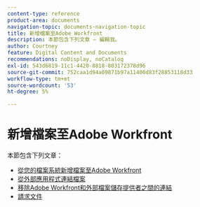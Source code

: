 ```yaml
---
content-type: reference
product-area: documents
navigation-topic: documents-navigation-topic
title: 新增檔案至Adobe Workfront
description: 本節包含下列文章 — 編輯我。
author: Courtney
feature: Digital Content and Documents
recommendations: noDisplay, noCatalog
exl-id: 543d6819-11c1-4420-8818-803172378d96
source-git-commit: 752caa1d94a09871b97a11400d83f28853118d33
workflow-type: tm+mt
source-wordcount: '53'
ht-degree: 5%

---
```


# 新增檔案至Adobe Workfront

本節包含下列文章：

* [從您的檔案系統新增檔案至Adobe Workfront](../../documents/adding-documents-to-workfront/add-documents-from-file-system.md)
* [從外部應用程式連結檔案](../../documents/adding-documents-to-workfront/link-documents-from-external-apps.md)
* [移除Adobe Workfront和外部檔案儲存提供者之間的連結](../../documents/adding-documents-to-workfront/remove-links-between-wf-and-doc-apps.md)
* [請求文件](../../documents/adding-documents-to-workfront/request-a-document.md)
